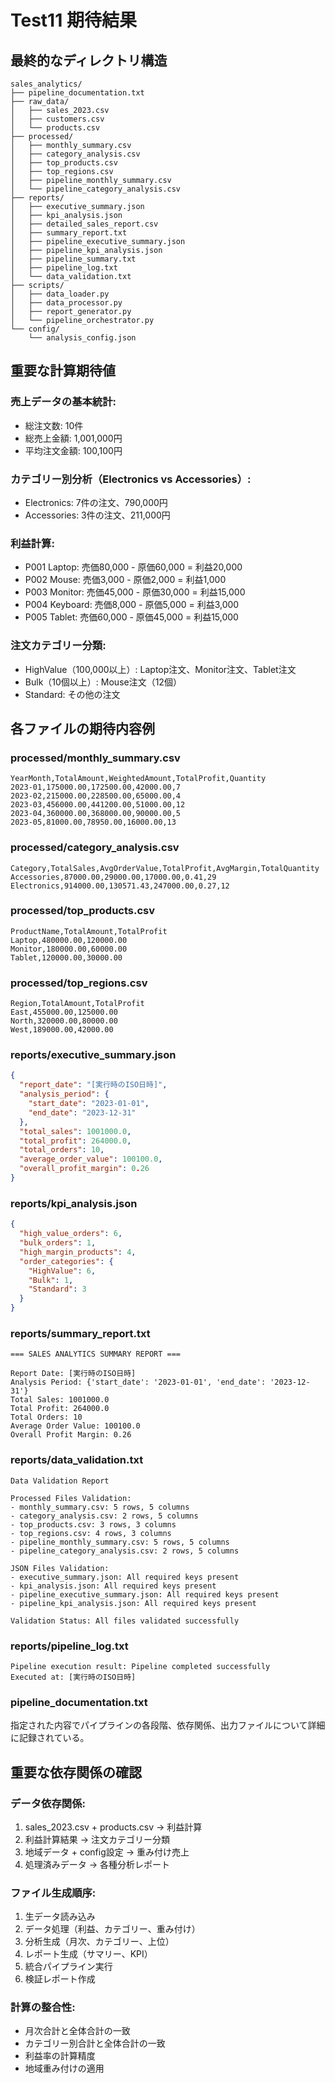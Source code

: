 # Test11 期待結果

## 最終的なディレクトリ構造

```
sales_analytics/
├── pipeline_documentation.txt
├── raw_data/
│   ├── sales_2023.csv
│   ├── customers.csv
│   └── products.csv
├── processed/
│   ├── monthly_summary.csv
│   ├── category_analysis.csv
│   ├── top_products.csv
│   ├── top_regions.csv
│   ├── pipeline_monthly_summary.csv
│   └── pipeline_category_analysis.csv
├── reports/
│   ├── executive_summary.json
│   ├── kpi_analysis.json
│   ├── detailed_sales_report.csv
│   ├── summary_report.txt
│   ├── pipeline_executive_summary.json
│   ├── pipeline_kpi_analysis.json
│   ├── pipeline_summary.txt
│   ├── pipeline_log.txt
│   └── data_validation.txt
├── scripts/
│   ├── data_loader.py
│   ├── data_processor.py
│   ├── report_generator.py
│   └── pipeline_orchestrator.py
└── config/
    └── analysis_config.json
```

## 重要な計算期待値

### 売上データの基本統計:
- 総注文数: 10件
- 総売上金額: 1,001,000円
- 平均注文金額: 100,100円

### カテゴリー別分析（Electronics vs Accessories）:
- Electronics: 7件の注文、790,000円
- Accessories: 3件の注文、211,000円

### 利益計算:
- P001 Laptop: 売価80,000 - 原価60,000 = 利益20,000
- P002 Mouse: 売価3,000 - 原価2,000 = 利益1,000
- P003 Monitor: 売価45,000 - 原価30,000 = 利益15,000
- P004 Keyboard: 売価8,000 - 原価5,000 = 利益3,000
- P005 Tablet: 売価60,000 - 原価45,000 = 利益15,000

### 注文カテゴリー分類:
- HighValue（100,000以上）: Laptop注文、Monitor注文、Tablet注文
- Bulk（10個以上）: Mouse注文（12個）
- Standard: その他の注文

## 各ファイルの期待内容例

### processed/monthly_summary.csv
```
YearMonth,TotalAmount,WeightedAmount,TotalProfit,Quantity
2023-01,175000.00,172500.00,42000.00,7
2023-02,215000.00,228500.00,65000.00,4
2023-03,456000.00,441200.00,51000.00,12
2023-04,360000.00,368000.00,90000.00,5
2023-05,81000.00,78950.00,16000.00,13
```

### processed/category_analysis.csv
```
Category,TotalSales,AvgOrderValue,TotalProfit,AvgMargin,TotalQuantity
Accessories,87000.00,29000.00,17000.00,0.41,29
Electronics,914000.00,130571.43,247000.00,0.27,12
```

### processed/top_products.csv
```
ProductName,TotalAmount,TotalProfit
Laptop,480000.00,120000.00
Monitor,180000.00,60000.00
Tablet,120000.00,30000.00
```

### processed/top_regions.csv
```
Region,TotalAmount,TotalProfit
East,455000.00,125000.00
North,320000.00,80000.00
West,189000.00,42000.00
```

### reports/executive_summary.json
```json
{
  "report_date": "[実行時のISO日時]",
  "analysis_period": {
    "start_date": "2023-01-01",
    "end_date": "2023-12-31"
  },
  "total_sales": 1001000.0,
  "total_profit": 264000.0,
  "total_orders": 10,
  "average_order_value": 100100.0,
  "overall_profit_margin": 0.26
}
```

### reports/kpi_analysis.json
```json
{
  "high_value_orders": 6,
  "bulk_orders": 1,
  "high_margin_products": 4,
  "order_categories": {
    "HighValue": 6,
    "Bulk": 1,
    "Standard": 3
  }
}
```

### reports/summary_report.txt
```
=== SALES ANALYTICS SUMMARY REPORT ===

Report Date: [実行時のISO日時]
Analysis Period: {'start_date': '2023-01-01', 'end_date': '2023-12-31'}
Total Sales: 1001000.0
Total Profit: 264000.0
Total Orders: 10
Average Order Value: 100100.0
Overall Profit Margin: 0.26
```

### reports/data_validation.txt
```
Data Validation Report

Processed Files Validation:
- monthly_summary.csv: 5 rows, 5 columns
- category_analysis.csv: 2 rows, 5 columns  
- top_products.csv: 3 rows, 3 columns
- top_regions.csv: 4 rows, 3 columns
- pipeline_monthly_summary.csv: 5 rows, 5 columns
- pipeline_category_analysis.csv: 2 rows, 5 columns

JSON Files Validation:
- executive_summary.json: All required keys present
- kpi_analysis.json: All required keys present
- pipeline_executive_summary.json: All required keys present
- pipeline_kpi_analysis.json: All required keys present

Validation Status: All files validated successfully
```

### reports/pipeline_log.txt
```
Pipeline execution result: Pipeline completed successfully
Executed at: [実行時のISO日時]
```

### pipeline_documentation.txt
指定された内容でパイプラインの各段階、依存関係、出力ファイルについて詳細に記録されている。

## 重要な依存関係の確認

### データ依存関係:
1. sales_2023.csv + products.csv → 利益計算
2. 利益計算結果 → 注文カテゴリー分類
3. 地域データ + config設定 → 重み付け売上
4. 処理済みデータ → 各種分析レポート

### ファイル生成順序:
1. 生データ読み込み
2. データ処理（利益、カテゴリー、重み付け）
3. 分析生成（月次、カテゴリー、上位）
4. レポート生成（サマリー、KPI）
5. 統合パイプライン実行
6. 検証レポート作成

### 計算の整合性:
- 月次合計と全体合計の一致
- カテゴリー別合計と全体合計の一致
- 利益率の計算精度
- 地域重み付けの適用